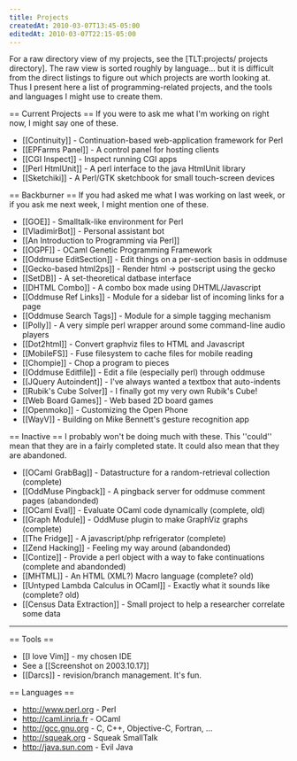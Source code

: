 ```yaml
---
title: Projects
createdAt: 2010-03-07T13:45-05:00
editedAt: 2010-03-07T22:15-05:00
---
```


For a raw directory view of my projects, see the [TLT:projects/ projects directory].  The raw view is sorted roughly by language... but it is difficult from the direct listings to figure out which projects are worth looking at. Thus I present here a list of programming-related projects, and the tools and languages I might use to create them.

== Current Projects ==
If you were to ask me what I'm working on right now, I might say one of these.
* [[Continuity]] - Continuation-based web-application framework for Perl
* [[EPFarms Panel]] - A control panel for hosting clients
* [[CGI Inspect]] - Inspect running CGI apps
* [[Perl HtmlUnit]] - A perl interface to the java HtmlUnit library
* [[Sketchiki]] - A Perl/GTK sketchbook for small touch-screen devices

== Backburner ==
If you had asked me what I was working on last week, or if you ask me next week, I might mention one of these.
* [[GOE]] - Smalltalk-like environment for Perl
* [[VladimirBot]] - Personal assistant bot
* [[An Introduction to Programming via Perl]]
* [[OGPF]] - OCaml Genetic Programming Framework
* [[Oddmuse EditSection]] - Edit things on a per-section basis in oddmuse
* [[Gecko-based html2ps]] - Render html -> postscript using the gecko 
* [[SetDB]] - A set-theoretical datbase interface
* [[DHTML Combo]] - A combo box made using DHTML/Javascript
* [[Oddmuse Ref Links]] - Module for a sidebar list of incoming links for a page
* [[Oddmuse Search Tags]] - Module for a simple tagging mechanism
* [[Polly]] - A very simple perl wrapper around some command-line audio players
* [[Dot2html]] - Convert graphviz files to HTML and Javascript
* [[MobileFS]] - Fuse filesystem to cache files for mobile reading
* [[Chompie]] - Chop a program to pieces
* [[Oddmuse Editfile]] - Edit a file (especially perl) through oddmuse
* [[JQuery Autoindent]] - I've always wanted a textbox that auto-indents
* [[Rubik's Cube Solver]] - I finally got my very own Rubik's Cube!
* [[Web Board Games]] - Web based 2D board games
* [[Openmoko]] - Customizing the Open Phone
* [[WayV]] - Building on Mike Bennett's gesture recognition app

== Inactive ==
I probably won't be doing much with these. This ''could'' mean that they are in a fairly completed state. It could also mean that they are abandoned.
* [[OCaml GrabBag]] - Datastructure for a random-retrieval collection (complete)
* [[OddMuse Pingback]] - A pingback server for oddmuse comment pages (abandonded)
* [[OCaml Eval]] - Evaluate OCaml code dynamically (complete, old)
* [[Graph Module]] - OddMuse plugin to make GraphViz graphs (complete)
* [[The Fridge]] - A javascript/php refrigerator (complete)
* [[Zend Hacking]] - Feeling my way around (abandonded)
* [[Contize]] - Provide a perl object with a way to fake continuations (complete and abandonded)
* [[MHTML]] - An HTML (XML?) Macro language (complete? old)
* [[Untyped Lambda Calculus in OCaml]] - Exactly what it sounds like (complete? old)
* [[Census Data Extraction]] - Small project to help a researcher correlate some data


----

== Tools ==
* [[I love Vim]] - my chosen IDE
* See a [[Screenshot on 2003.10.17]]
* [[Darcs]] - revision/branch management. It's fun.

== Languages ==
* http://www.perl.org - Perl
* http://caml.inria.fr - OCaml
* http://gcc.gnu.org - C, C++, Objective-C, Fortran, ...
* http://squeak.org - Squeak SmallTalk
* http://java.sun.com - Evil Java


